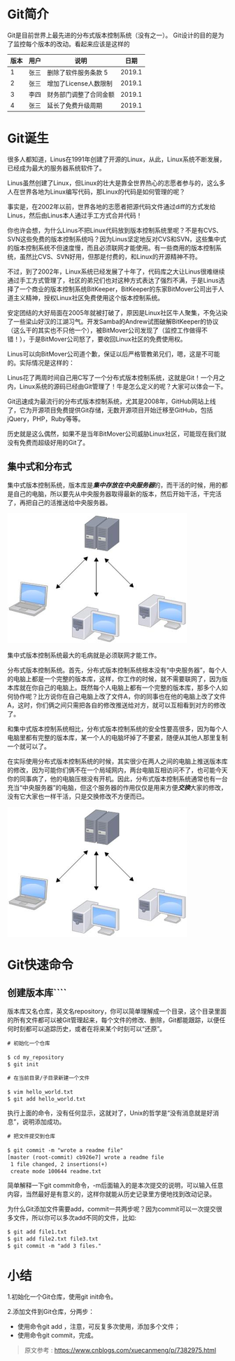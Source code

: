 # Git简介
Git是目前世界上最先进的分布式版本控制系统（没有之一）。
Git设计的目的是为了监控每个版本的改动。看起来应该是这样的

版本 | 用户 | 说明 | 日期
------------ |------------ |------------ |------------ 
1 | 张三 | 删除了软件服务条款 5 | 2019.1
2 | 张三 | 增加了License人数限制 | 2019.1
3 | 李四 | 财务部门调整了合同金额 | 2019.1
4 | 张三 | 延长了免费升级周期 | 2019.1

# Git诞生
很多人都知道，Linus在1991年创建了开源的Linux，从此，Linux系统不断发展，已经成为最大的服务器系统软件了。

Linus虽然创建了Linux，但Linux的壮大是靠全世界热心的志愿者参与的，这么多人在世界各地为Linux编写代码，那Linux的代码是如何管理的呢？

事实是，在2002年以前，世界各地的志愿者把源代码文件通过diff的方式发给Linus，然后由Linus本人通过手工方式合并代码！

你也许会想，为什么Linus不把Linux代码放到版本控制系统里呢？不是有CVS、SVN这些免费的版本控制系统吗？因为Linus坚定地反对CVS和SVN，这些集中式的版本控制系统不但速度慢，而且必须联网才能使用。有一些商用的版本控制系统，虽然比CVS、SVN好用，但那是付费的，和Linux的开源精神不符。

不过，到了2002年，Linux系统已经发展了十年了，代码库之大让Linus很难继续通过手工方式管理了，社区的弟兄们也对这种方式表达了强烈不满，于是Linus选择了一个商业的版本控制系统BitKeeper，BitKeeper的东家BitMover公司出于人道主义精神，授权Linux社区免费使用这个版本控制系统。

安定团结的大好局面在2005年就被打破了，原因是Linux社区牛人聚集，不免沾染了一些梁山好汉的江湖习气。开发Samba的Andrew试图破解BitKeeper的协议（这么干的其实也不只他一个），被BitMover公司发现了（监控工作做得不错！），于是BitMover公司怒了，要收回Linux社区的免费使用权。

Linus可以向BitMover公司道个歉，保证以后严格管教弟兄们，嗯，这是不可能的。实际情况是这样的：

Linus花了两周时间自己用C写了一个分布式版本控制系统，这就是Git！一个月之内，Linux系统的源码已经由Git管理了！牛是怎么定义的呢？大家可以体会一下。

Git迅速成为最流行的分布式版本控制系统，尤其是2008年，GitHub网站上线了，它为开源项目免费提供Git存储，无数开源项目开始迁移至GitHub，包括jQuery，PHP，Ruby等等。

历史就是这么偶然，如果不是当年BitMover公司威胁Linux社区，可能现在我们就没有免费而超级好用的Git了。

## 集中式和分布式
集中式版本控制系统，版本库是***集中存放在中央服务器***的，而干活的时候，用的都是自己的电脑，所以要先从中央服务器取得最新的版本，然后开始干活，干完活了，再把自己的活推送给中央服务器。

![image1](https://raw.githubusercontent.com/JohanWill/Blogs/master/Images/Git/image1.jpg)

集中式版本控制系统最大的毛病就是必须联网才能工作。

分布式版本控制系统。首先，分布式版本控制系统根本没有“中央服务器”，每个人的电脑上都是一个完整的版本库，这样，你工作的时候，就不需要联网了，因为版本库就在你自己的电脑上。既然每个人电脑上都有一个完整的版本库，那多个人如何协作呢？比方说你在自己电脑上改了文件A，你的同事也在他的电脑上改了文件A，这时，你们俩之间只需把各自的修改推送给对方，就可以互相看到对方的修改了。

和集中式版本控制系统相比，分布式版本控制系统的安全性要高很多，因为每个人电脑里都有完整的版本库，某一个人的电脑坏掉了不要紧，随便从其他人那里复制一个就可以了。

在实际使用分布式版本控制系统的时候，其实很少在两人之间的电脑上推送版本库的修改，因为可能你们俩不在一个局域网内，两台电脑互相访问不了，也可能今天你的同事病了，他的电脑压根没有开机。因此，分布式版本控制系统通常也有一台充当“中央服务器”的电脑，但这个服务器的作用仅仅是用来方便***交换***大家的修改，没有它大家也一样干活，只是交换修改不方便而已。

![image2](https://raw.githubusercontent.com/JohanWill/Blogs/master/Images/Git/image1.jpg)

# Git快速命令
## 创建版本库````
版本库又名仓库，英文名repository，你可以简单理解成一个目录，这个目录里面的所有文件都可以被Git管理起来，每个文件的修改、删除，Git都能跟踪，以便任何时刻都可以追踪历史，或者在将来某个时刻可以“还原”。

```
# 初始化一个仓库

$ cd my_repository
$ git init
```

```
# 在当前目录/子目录新建一个文件

$ vim hello_world.txt
$ git add hello_world.txt
```
执行上面的命令，没有任何显示，这就对了，Unix的哲学是“没有消息就是好消息”，说明添加成功。

```
# 把文件提交到仓库

$ git commit -m "wrote a readme file"
[master (root-commit) cb926e7] wrote a readme file
 1 file changed, 2 insertions(+)
 create mode 100644 readme.txt
```

简单解释一下git commit命令，-m后面输入的是本次提交的说明，可以输入任意内容，当然最好是有意义的，这样你就能从历史记录里方便地找到改动记录。

为什么Git添加文件需要add，commit一共两步呢？因为commit可以一次提交很多文件，所以你可以多次add不同的文件，比如:
```
$ git add file1.txt
$ git add file2.txt file3.txt
$ git commit -m "add 3 files."
```
# 小结
1.初始化一个Git仓库，使用git init命令。

2.添加文件到Git仓库，分两步：

+ 使用命令git add <file>，注意，可反复多次使用，添加多个文件；
+ 使用命令git commit，完成。

> 原文参考 : https://www.cnblogs.com/xuecanmeng/p/7382975.html

